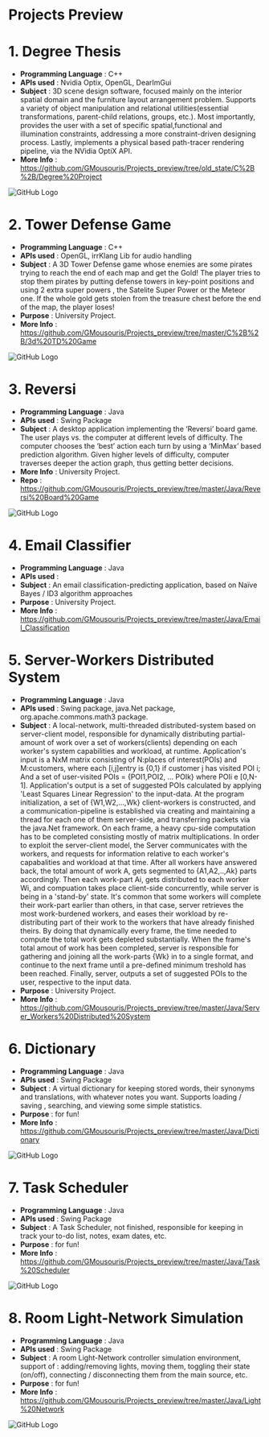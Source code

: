 # Projects Preview



# 1. Degree Thesis
- <b>Programming Language</b> : C++
- <b>APIs used</b> : Nvidia Optix, OpenGL, DearImGui
- <b>Subject</b> : 3D scene design software, focused mainly on the interior spatial domain and the furniture layout arrangement problem. Supports a variety of object manipulation and relational utilities(essential transformations, parent-child relations, groups, etc.). Most importantly, provides the user with a set of specific spatial,functional and illumination constraints, addressing a more constraint-driven designing process. Lastly, implements a physical based path-tracer rendering pipeline, via the NVidia OptiX API.
- <b>More Info</b> : https://github.com/GMousouris/Projects_preview/tree/old_state/C%2B%2B/Degree%20Project

![GitHub Logo](/Images/degree_project_preview.png)







# 2. Tower Defense Game
- <b>Programming Language</b> : C++
- <b>APIs used</b> : OpenGL, irrKlang Lib for audio handling
- <b>Subject</b> : A 3D Tower Defense game whose enemies are some pirates trying to reach the end of each map and get the Gold! The player tries to stop them pirates by putting defense towers in key-point positions and using 2 extra super powers , the Satelite Super Power or the Meteor one. If the whole gold gets stolen from the treasure chest before the end of the map, the player loses! 
- <b>Purpose</b> : University Project.
- <b>More Info</b> : https://github.com/GMousouris/Projects_preview/tree/master/C%2B%2B/3d%20TD%20Game

![GitHub Logo](/Images/TD_game_preview.png)







# 3. Reversi
- <b>Programming Language</b> : Java
- <b>APIs used</b> : Swing Package
- <b>Subject</b> : A desktop application implementing the ‘Reversi’ board game. The user plays vs. the computer
at different levels of difficulty. The computer chooses the ‘best’ action each turn  by using a ‘MinMax’ based prediction algorithm. Given higher levels of difficulty, computer traverses deeper the action graph, thus getting better decisions.
- <b>More Info</b> : University Project.
- <b>Repo</b> : https://github.com/GMousouris/Projects_preview/tree/master/Java/Reversi%20Board%20Game

![GitHub Logo](/Images/reversi_preview.png)







# 4. Email Classifier
- <b>Programming Language</b> : Java
- <b>APIs used</b> : 
- <b>Subject</b> : An email classification-predicting  application, based on Naïve Bayes / ID3 algorithm approaches
- <b>Purpose</b> : University Project.
- <b>More Info</b> : https://github.com/GMousouris/Projects_preview/tree/master/Java/Email_Classification







# 5. Server-Workers Distributed System
- <b>Programming Language</b> : Java
- <b>APIs used</b> : Swing package, java.Net package, org.apache.commons.math3 package.
- <b>Subject</b> : A local-network, multi-threaded distributed-system based on server-client model, responsible for dynamically distributing partial-amount of work over a set of workers(clients) depending on each worker's system capabilities and workload, at runtime.
Application's input is a NxM matrix consisting of N:places of interest(POIs) and M:customers, where each [i,j]entry is {0,1} if customer j has visited POI i; And a set of user-visited POIs = {POI1,POI2, ... POIk} where POIi e [0,N-1].
Application's output is a set of suggested POIs calculated by applying 'Least Squares Linear Regression' to the input-data.
At the program initialization, a set of {W1,W2,...,Wk} client-workers is constructed, and a communication-pipeline is established via creating and maintaining a thread for each one of them server-side, and transferring packets via the java.Net framework.
On each frame, a heavy cpu-side computation has to be completed consisting mostly of matrix multiplications. In order to exploit the server-client model,
the Server communicates with the workers, and requests for information relative to each worker's capabalities and workload at that time. After all workers have answered back, the total amount of work A, gets segmented to {A1,A2,..,Ak} parts accordingly. Then each work-part Ai, gets distributed to each worker Wi, and compuation takes place client-side concurrently, while server is being in a 'stand-by' state. It's common that some workers will complete their work-part earlier than others, in that case, server retrieves the most work-burdened workers, and eases their workload by re-distributing part of their work to the workers that have already finished theirs. By doing that dynamically every frame, the time needed to compute the total work gets depleted substantially. 
When the frame's total amout of work has been completed, server is responsible for gathering and joining all the work-parts {Wk} in to a single format, and continue to the next frame until a pre-defined minimum treshold has been reached.
Finally, server, outputs a set of suggested POIs to the user, respective to the input data.
- <b>Purpose</b> : University Project.
- <b>More Info</b> : https://github.com/GMousouris/Projects_preview/tree/master/Java/Server_Workers%20Distributed%20System






# 6. Dictionary
- <b>Programming Language</b> : Java
- <b>APIs used</b> : Swing Package
- <b>Subject</b> : A virtual dictionary for keeping stored words, their synonyms and translations, with whatever notes you want. Supports loading / saving , searching, and viewing some simple statistics.
- <b>Purpose</b> : for fun!
- <b>More Info</b> : https://github.com/GMousouris/Projects_preview/tree/master/Java/Dictionary

![GitHub Logo](/Images/Dictionairy_preview.png)







# 7. Task Scheduler
- <b>Programming Language</b> : Java
- <b>APIs used</b> : Swing Package
- <b>Subject</b> : A Task Scheduler, not finished, responsible for keeping in track your to-do list, notes, exam dates, etc.
- <b>Purpose</b> : for fun!
- <b>More Info</b> : https://github.com/GMousouris/Projects_preview/tree/master/Java/Task%20Scheduler

![GitHub Logo](/Images/TaskSchedulr_preview.png)







# 8. Room Light-Network Simulation
- <b>Programming Language</b> : Java
- <b>APIs used</b> : Swing Package
- <b>Subject</b> : A room Light-Network controller simulation environment, support of : adding/removing lights, moving them, toggling their state (on/off), connecting / disconnecting them from the main source, etc.
- <b>Purpose</b> : for fun!
- <b>More Info</b> : https://github.com/GMousouris/Projects_preview/tree/master/Java/Light%20Network

![GitHub Logo](/Images/LightNetwork_preview.png)
